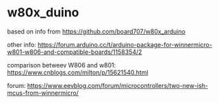# w80x_duino
based on info from https://github.com/board707/w80x_arduino

other info: https://forum.arduino.cc/t/arduino-package-for-winnermicro-w801-w806-and-compatible-boards/1158354/2

comparison betweev W806 and w801: https://www.cnblogs.com/milton/p/15621540.html

forum: https://www.eevblog.com/forum/microcontrollers/two-new-ish-mcus-from-winnermicro/


